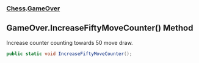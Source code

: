 ### [Chess](Chess.md 'Chess').[GameOver](Chess.GameOver.md 'Chess.GameOver')

## GameOver.IncreaseFiftyMoveCounter() Method

Increase counter counting towards 50 move draw.

```csharp
public static void IncreaseFiftyMoveCounter();
```